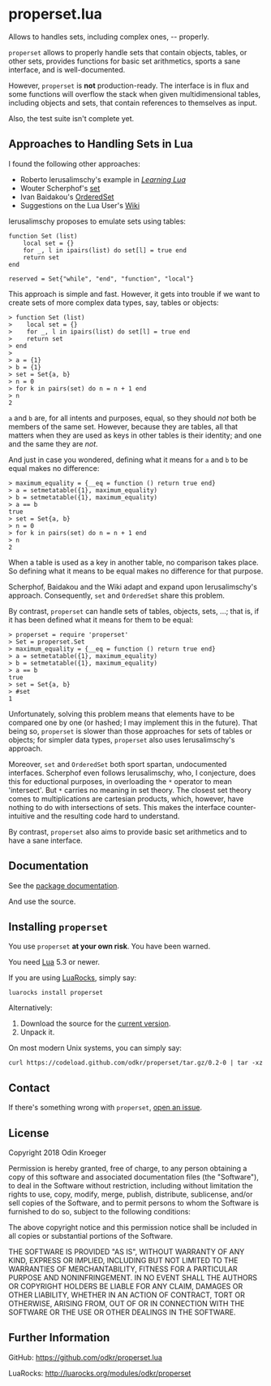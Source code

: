 properset.lua
=============

Allows to handles sets, including complex ones, -- properly.

`properset` allows to properly handle sets that contain objects, tables,
or other sets, provides functions for basic set arithmetics, sports a sane
interface, and is well-documented.

However, `properset` is **not** production-ready. The interface is in flux
and some functions will overflow the stack when given multidimensional tables,
including objects and sets, that contain references to themselves as input.

Also, the test suite isn't complete yet.


Approaches to Handling Sets in Lua
----------------------------------

I found the following other approaches:

* Roberto Ierusalimschy's example in
  [*Learning Lua*](https://www.lua.org/pil/11.5.html)
* Wouter Scherphof's
  [set](https://luarocks.org/modules/luarocks/set)
* Ivan Baidakou's
  [OrderedSet](https://luarocks.org/modules/basiliscos/orderedset)
* Suggestions on the Lua User's
  [Wiki](http://lua-users.org/wiki/SetOperations)

Ierusalimschy proposes to emulate sets using tables:

    function Set (list)
        local set = {}
        for _, l in ipairs(list) do set[l] = true end
        return set
    end

    reserved = Set{"while", "end", "function", "local"}

This approach is simple and fast. However, it gets into trouble if we want
to create sets of more complex data types, say, tables or objects:

    > function Set (list)
    >    local set = {}
    >    for _, l in ipairs(list) do set[l] = true end
    >    return set
    > end
    >
    > a = {1}
    > b = {1}
    > set = Set{a, b}
    > n = 0
    > for k in pairs(set) do n = n + 1 end
    > n
    2

`a` and `b` are, for all intents and purposes, equal, so they should *not*
both be members of the same set. However, because they are tables, all
that matters when they are used as keys in other tables is their identity;
and one and the same they are *not*.

And just in case you wondered, defining what it means for `a` and `b`
to be equal makes no difference:

    > maximum_equality = {__eq = function () return true end}
    > a = setmetatable({1}, maximum_equality)
    > b = setmetatable({1}, maximum_equality)
    > a == b
    true
    > set = Set{a, b}
    > n = 0
    > for k in pairs(set) do n = n + 1 end
    > n
    2

When a table is used as a key in another table, no comparison takes place.
So defining what it means to be equal makes no difference for that purpose.

Scherphof, Baidakou and the Wiki adapt and expand upon Ierusalimschy's
approach. Consequently, `set` and `OrderedSet` share this problem.

By contrast, `properset` can handle sets of tables, objects, sets, ...;
that is, if it has been defined what it means for them to be equal:

    > properset = require 'properset'
    > Set = properset.Set
    > maximum_equality = {__eq = function () return true end}
    > a = setmetatable({1}, maximum_equality)
    > b = setmetatable({1}, maximum_equality)
    > a == b
    true
    > set = Set{a, b}
    > #set
    1

Unfortunately, solving this problem means that elements have to be compared
one by one (or hashed; I may implement this in the future). That being so,
`properset` is slower than those approaches for sets of tables or objects;
for simpler data types, `properset` also uses Ierusalimschy's approach.

Moreover, `set` and `OrderedSet` both sport spartan, undocumented interfaces.
Scherphof even follows Ierusalimschy, who, I conjecture, does this for
eductional purposes, in overloading the `*` operator to mean 'intersect'.
But `*` carries no meaning in set theory. The closest set theory comes to
multiplications are cartesian products, which, however, have nothing to do
with intersections of sets. This makes the interface counter-intuitive
and the resulting code hard to understand.

By contrast, `properset` also aims to provide basic set arithmetics and 
to have a sane interface.


Documentation
-------------

See the [package documentation](https://odkr.github.io/properset.lua/).

And use the source.


Installing `properset`
----------------------

You use `properset` **at your own risk**. You have been warned.

You need [Lua](https://www.lua.org/) 5.3 or newer.

If you are using [LuaRocks](https://luarocks.org/), simply say:

    luarocks install properset

Alternatively:

1. Download the source for the [current
   version](https://codeload.github.com/odkr/properset/tar.gz/0.2-0).
2. Unpack it.

On most modern Unix systems, you can simply say:

    curl https://codeload.github.com/odkr/properset/tar.gz/0.2-0 | tar -xz


Contact
-------

If there's something wrong with `properset`, [open an
issue](https://github.com/odkr/properset/issues).


License
-------

Copyright 2018 Odin Kroeger

Permission is hereby granted, free of charge, to any person obtaining a copy
of this software and associated documentation files (the "Software"), to deal
in the Software without restriction, including without limitation the rights
to use, copy, modify, merge, publish, distribute, sublicense, and/or sell
copies of the Software, and to permit persons to whom the Software is
furnished to do so, subject to the following conditions:

The above copyright notice and this permission notice shall be included in
all copies or substantial portions of the Software.

THE SOFTWARE IS PROVIDED "AS IS", WITHOUT WARRANTY OF ANY KIND, EXPRESS OR
IMPLIED, INCLUDING BUT NOT LIMITED TO THE WARRANTIES OF MERCHANTABILITY,
FITNESS FOR A PARTICULAR PURPOSE AND NONINFRINGEMENT. IN NO EVENT SHALL THE
AUTHORS OR COPYRIGHT HOLDERS BE LIABLE FOR ANY CLAIM, DAMAGES OR OTHER
LIABILITY, WHETHER IN AN ACTION OF CONTRACT, TORT OR OTHERWISE, ARISING FROM,
OUT OF OR IN CONNECTION WITH THE SOFTWARE OR THE USE OR OTHER DEALINGS IN THE
SOFTWARE.


Further Information
-------------------

GitHub:
<https://github.com/odkr/properset.lua>

LuaRocks:
<http://luarocks.org/modules/odkr/properset>
